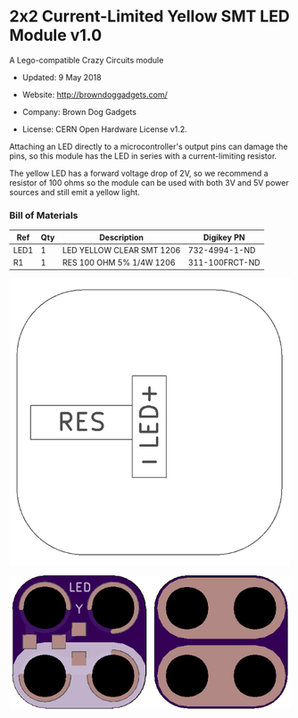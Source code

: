 <!--- start title --->
# 2x2 Current-Limited Yellow SMT LED Module v1.0
A Lego-compatible Crazy Circuits module

- Updated: 9 May 2018

- Website: http://browndoggadgets.com/
- Company: Brown Dog Gadgets
- License: CERN Open Hardware License v1.2.
<!--- end title --->

Attaching an LED directly to a microcontroller's output pins can damage the pins, so this module has the LED in series with a current-limiting resistor. 

The yellow LED has a forward voltage drop of 2V, so we recommend a resistor of 100 ohms so the module can be used with both 3V and 5V power sources and still emit a yellow light.

<!--- bom start --->
### Bill of Materials

|Ref|Qty|Description|Digikey PN|
|---|---|-----------|------|
|LED1|1|LED YELLOW CLEAR SMT 1206|732-4994-1-ND|
|R1|1|RES 100 OHM 5% 1/4W 1206|311-100FRCT-ND|


<!--- bom end --->
![Assembly Diagram](assembly.png)

![Gerber Preview](preview.png)

